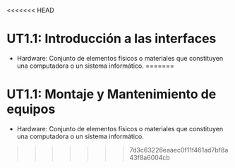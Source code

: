  
<<<<<<< HEAD
# UT1.1: Introducción a las interfaces

- Hardware: Conjunto de elementos físicos o materiales que constituyen una computadora o un sistema informático.
=======
# UT1.1: Montaje y Mantenimiento de equipos 

- Hardware: Conjunto de elementos físicos o materiales que constituyen una computadora o un sistema informático.
>>>>>>> 7d3c63226eaaec0f11f461ad7bf8a43f8a6004cb

